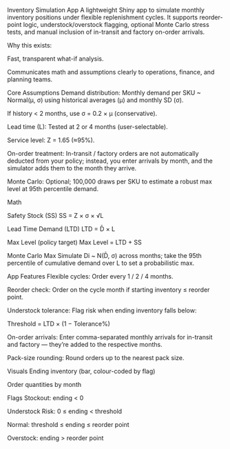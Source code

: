 Inventory Simulation App
A lightweight Shiny app to simulate monthly inventory positions under flexible replenishment cycles. It supports reorder-point logic, understock/overstock flagging, optional Monte Carlo stress tests, and manual inclusion of in-transit and factory on-order arrivals.

Why this exists:

Fast, transparent what-if analysis.

Communicates math and assumptions clearly to operations, finance, and planning teams.

Core Assumptions
Demand distribution: Monthly demand per SKU ~ Normal(μ, σ) using historical averages (μ) and monthly SD (σ).

If history < 2 months, use σ = 0.2 × μ (conservative).

Lead time (L): Tested at 2 or 4 months (user-selectable).

Service level: Z = 1.65 (≈95%).

On-order treatment: In-transit / factory orders are not automatically deducted from your policy; instead, you enter arrivals by month, and the simulator adds them to the month they arrive.

Monte Carlo: Optional; 100,000 draws per SKU to estimate a robust max level at 95th percentile demand.

Math

Safety Stock (SS)
SS = Z × σ × √L

Lead Time Demand (LTD)
LTD = D̄ × L

Max Level (policy target)
Max Level = LTD + SS

Monte Carlo Max 
Simulate Di ~ N(D̄, σ) across months; take the 95th percentile of cumulative demand over L to set a probabilistic max.


App Features
Flexible cycles: Order every 1 / 2 / 4 months.

Reorder check: Order on the cycle month if starting inventory ≤ reorder point.

Understock tolerance: Flag risk when ending inventory falls below:

Threshold = LTD × (1 − Tolerance%)

On-order arrivals: Enter comma-separated monthly arrivals for in-transit and factory — they’re added to the respective months.

Pack-size rounding: Round orders up to the nearest pack size.

Visuals
Ending inventory (bar, colour-coded by flag)

Order quantities by month

Flags
Stockout: ending < 0

Understock Risk: 0 ≤ ending < threshold

Normal: threshold ≤ ending ≤ reorder point

Overstock: ending > reorder point
